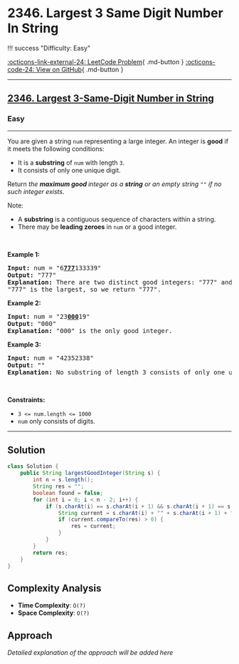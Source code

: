 # 2346. Largest 3 Same Digit Number In String

!!! success "Difficulty: Easy"

[:octicons-link-external-24: LeetCode Problem](https://leetcode.com/problems/largest-3-same-digit-number-in-string/){ .md-button }
[:octicons-code-24: View on GitHub](https://github.com/RAJ8664/Leetcode/tree/master/2346-largest-3-same-digit-number-in-string){ .md-button }

---

<h2><a href="https://leetcode.com/problems/largest-3-same-digit-number-in-string">2346. Largest 3-Same-Digit Number in String</a></h2><h3>Easy</h3><hr><p>You are given a string <code>num</code> representing a large integer. An integer is <strong>good</strong> if it meets the following conditions:</p>

<ul>
	<li>It is a <strong>substring</strong> of <code>num</code> with length <code>3</code>.</li>
	<li>It consists of only one unique digit.</li>
</ul>

<p>Return <em>the <strong>maximum good </strong>integer as a <strong>string</strong> or an empty string </em><code>&quot;&quot;</code><em> if no such integer exists</em>.</p>

<p>Note:</p>

<ul>
	<li>A <strong>substring</strong> is a contiguous sequence of characters within a string.</li>
	<li>There may be <strong>leading zeroes</strong> in <code>num</code> or a good integer.</li>
</ul>

<p>&nbsp;</p>
<p><strong class="example">Example 1:</strong></p>

<pre>
<strong>Input:</strong> num = &quot;6<strong><u>777</u></strong>133339&quot;
<strong>Output:</strong> &quot;777&quot;
<strong>Explanation:</strong> There are two distinct good integers: &quot;777&quot; and &quot;333&quot;.
&quot;777&quot; is the largest, so we return &quot;777&quot;.
</pre>

<p><strong class="example">Example 2:</strong></p>

<pre>
<strong>Input:</strong> num = &quot;23<strong><u>000</u></strong>19&quot;
<strong>Output:</strong> &quot;000&quot;
<strong>Explanation:</strong> &quot;000&quot; is the only good integer.
</pre>

<p><strong class="example">Example 3:</strong></p>

<pre>
<strong>Input:</strong> num = &quot;42352338&quot;
<strong>Output:</strong> &quot;&quot;
<strong>Explanation:</strong> No substring of length 3 consists of only one unique digit. Therefore, there are no good integers.
</pre>

<p>&nbsp;</p>
<p><strong>Constraints:</strong></p>

<ul>
	<li><code>3 &lt;= num.length &lt;= 1000</code></li>
	<li><code>num</code> only consists of digits.</li>
</ul>


---

## Solution

```java
class Solution {
    public String largestGoodInteger(String s) {
        int n = s.length();
        String res = ""; 
        boolean found = false;
        for (int i = 0; i < n - 2; i++) {
            if (s.charAt(i) == s.charAt(i + 1) && s.charAt(i + 1) == s.charAt(i + 2)) {
                String current = s.charAt(i) + "" + s.charAt(i + 1) + ""+ s.charAt(i + 2);
                if (current.compareTo(res) > 0) {
                    res = current;
                } 
            }
        }
        return res;
    }
}
```

## Complexity Analysis

- **Time Complexity**: `O(?)`
- **Space Complexity**: `O(?)`

## Approach

*Detailed explanation of the approach will be added here*

